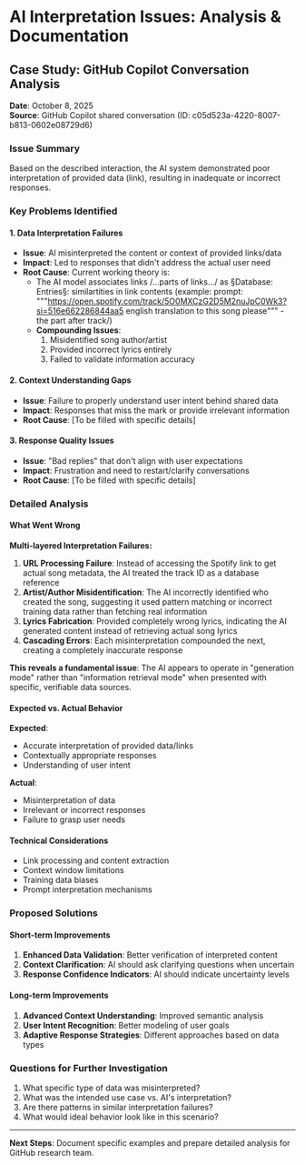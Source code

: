 # AI Interpretation Issues: Analysis & Documentation

## Case Study: GitHub Copilot Conversation Analysis

**Date**: October 8, 2025  
**Source**: GitHub Copilot shared conversation (ID: c05d523a-4220-8007-b813-0602e08729d6)

### Issue Summary

Based on the described interaction, the AI system demonstrated poor interpretation of provided data (link), resulting in inadequate or incorrect responses.

### Key Problems Identified

#### 1. Data Interpretation Failures
- **Issue**: AI misinterpreted the content or context of provided links/data
- **Impact**: Led to responses that didn't address the actual user need
- **Root Cause**: Current working theory is:
    - The AI model associates links /...parts of links.../ as §Database: Entries§:
   similartities in link contents
    (example: prompt: """https://open.spotify.com/track/5O0MXCzG2D5M2nuJpC0Wk3?si=516e662286844aa5 english translation to this song please""" - the part after track/)
    - **Compounding Issues**:
      1. Misidentified song author/artist
      2. Provided incorrect lyrics entirely
      3. Failed to validate information accuracy

#### 2. Context Understanding Gaps
- **Issue**: Failure to properly understand user intent behind shared data
- **Impact**: Responses that miss the mark or provide irrelevant information
- **Root Cause**: [To be filled with specific details]

#### 3. Response Quality Issues
- **Issue**: "Bad replies" that don't align with user expectations
- **Impact**: Frustration and need to restart/clarify conversations
- **Root Cause**: [To be filled with specific details]

### Detailed Analysis

#### What Went Wrong

**Multi-layered Interpretation Failures:**

1. **URL Processing Failure**: Instead of accessing the Spotify link to get actual song metadata, the AI treated the track ID as a database reference
2. **Artist/Author Misidentification**: The AI incorrectly identified who created the song, suggesting it used pattern matching or incorrect training data rather than fetching real information
3. **Lyrics Fabrication**: Provided completely wrong lyrics, indicating the AI generated content instead of retrieving actual song lyrics
4. **Cascading Errors**: Each misinterpretation compounded the next, creating a completely inaccurate response

**This reveals a fundamental issue**: The AI appears to operate in "generation mode" rather than "information retrieval mode" when presented with specific, verifiable data sources.

#### Expected vs. Actual Behavior
**Expected**: 
- Accurate interpretation of provided data/links
- Contextually appropriate responses
- Understanding of user intent

**Actual**:
- Misinterpretation of data
- Irrelevant or incorrect responses
- Failure to grasp user needs

#### Technical Considerations
- Link processing and content extraction
- Context window limitations
- Training data biases
- Prompt interpretation mechanisms

### Proposed Solutions

#### Short-term Improvements
1. **Enhanced Data Validation**: Better verification of interpreted content
2. **Context Clarification**: AI should ask clarifying questions when uncertain
3. **Response Confidence Indicators**: AI should indicate uncertainty levels

#### Long-term Improvements
1. **Advanced Context Understanding**: Improved semantic analysis
2. **User Intent Recognition**: Better modeling of user goals
3. **Adaptive Response Strategies**: Different approaches based on data types

### Questions for Further Investigation
1. What specific type of data was misinterpreted?
2. What was the intended use case vs. AI's interpretation?
3. Are there patterns in similar interpretation failures?
4. What would ideal behavior look like in this scenario?

---

**Next Steps**: Document specific examples and prepare detailed analysis for GitHub research team.